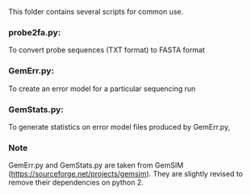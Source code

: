 This folder contains several scripts for common use.

### probe2fa.py:
To convert probe sequences (TXT format) to FASTA format

### GemErr.py:
To create an error model for a particular sequencing run

### GemStats.py:
To generate statistics on error model files produced by GemErr.py,


### Note
GemErr.py and GemStats.py are taken from GemSIM (https://sourceforge.net/projects/gemsim).
They are slightly revised to remove their dependencies on python 2.
